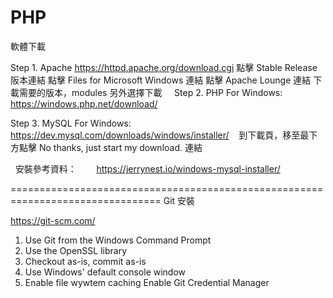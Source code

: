 # PHP

軟體下載

Step 1. Apache
https://httpd.apache.org/download.cgi 
點擊 Stable Release 阪本連結
點擊 Files for Microsoft Windows 連結
點擊 Apache Lounge 連結
下載需要的版本，modules 另外選擇下載
    
Step 2. PHP
    For Windows: https://windows.php.net/download/
    
Step 3. MySQL
    For Windows: https://dev.mysql.com/downloads/windows/installer/
    到下載頁，移至最下方點擊 No thanks, just start my download. 連結
    
    安裝參考資料：
        https://jerrynest.io/windows-mysql-installer/
    

================================================================================
Git 安裝

https://git-scm.com/

1. Use Git from the Windows Command Prompt 
2. Use the OpenSSL library
3. Checkout as-is, commit as-is
4. Use Windows' default console window
5. Enable file wywtem caching
   Enable Git Credential Manager
